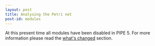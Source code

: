 ```yaml
---
layout: post
title: Analysing the Petri net
post-id: modules
---
```


At this present time all modules have been disabled in PIPE 5. For more information please read the [what's changed](whats_changed.html) section.
